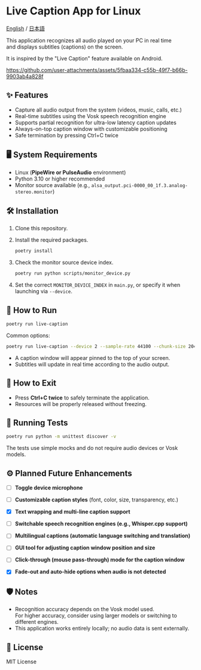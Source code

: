 # Live Caption App for Linux

[English](./README.md) / [日本語](./README_JA.md)

This application recognizes all audio played on your PC in real time  
and displays subtitles (captions) on the screen.

It is inspired by the "Live Caption" feature available on Android.

https://github.com/user-attachments/assets/5fbaa334-c55b-49f7-b66b-9903ab4a828f


## ✨ Features

- Capture all audio output from the system (videos, music, calls, etc.)
- Real-time subtitles using the Vosk speech recognition engine
- Supports partial recognition for ultra-low latency caption updates
- Always-on-top caption window with customizable positioning
- Safe termination by pressing Ctrl+C twice


## 🖥 System Requirements

- Linux (**PipeWire or PulseAudio** environment)
- Python 3.10 or higher recommended
- Monitor source available (e.g., `alsa_output.pci-0000_00_1f.3.analog-stereo.monitor`)


## 🛠 Installation

1. Clone this repository.

2. Install the required packages.

    ```bash
    poetry install
    ```

3. Check the monitor source device index.

    ```bash
    poetry run python scripts/monitor_device.py
    ```

4. Set the correct `MONITOR_DEVICE_INDEX` in `main.py`, or specify it when
   launching via `--device`.


## 🚀 How to Run

```bash
poetry run live-caption
```

Common options:

```bash
poetry run live-caption --device 2 --sample-rate 44100 --chunk-size 2048
```

- A caption window will appear pinned to the top of your screen.
- Subtitles will update in real time according to the audio output.


## 🛑 How to Exit

- Press **Ctrl+C twice** to safely terminate the application.
- Resources will be properly released without freezing.

## 🧪 Running Tests

```bash
poetry run python -m unittest discover -v
```

The tests use simple mocks and do not require audio devices or Vosk models.


## ⚙️ Planned Future Enhancements

- [ ] **Toggle device microphone**
- [ ] **Customizable caption styles** (font, color, size, transparency, etc.)
- [x] **Text wrapping and multi-line caption support**
- [ ] **Switchable speech recognition engines (e.g., Whisper.cpp support)**
- [ ] **Multilingual captions (automatic language switching and translation)**
- [ ] **GUI tool for adjusting caption window position and size**
- [ ] **Click-through (mouse pass-through) mode for the caption window**
- [x] **Fade-out and auto-hide options when audio is not detected**


## 🛡 Notes

- Recognition accuracy depends on the Vosk model used.  
  For higher accuracy, consider using larger models or switching to different engines.
- This application works entirely locally; no audio data is sent externally.

## 📜 License

MIT License
